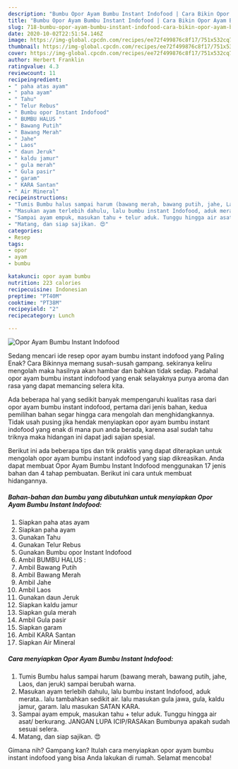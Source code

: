 ```yaml
---
description: "Bumbu Opor Ayam Bumbu Instant Indofood | Cara Bikin Opor Ayam Bumbu Instant Indofood Yang Bikin Ngiler"
title: "Bumbu Opor Ayam Bumbu Instant Indofood | Cara Bikin Opor Ayam Bumbu Instant Indofood Yang Bikin Ngiler"
slug: 718-bumbu-opor-ayam-bumbu-instant-indofood-cara-bikin-opor-ayam-bumbu-instant-indofood-yang-bikin-ngiler
date: 2020-10-02T22:51:54.146Z
image: https://img-global.cpcdn.com/recipes/ee72f499876c8f17/751x532cq70/opor-ayam-bumbu-instant-indofood-foto-resep-utama.jpg
thumbnail: https://img-global.cpcdn.com/recipes/ee72f499876c8f17/751x532cq70/opor-ayam-bumbu-instant-indofood-foto-resep-utama.jpg
cover: https://img-global.cpcdn.com/recipes/ee72f499876c8f17/751x532cq70/opor-ayam-bumbu-instant-indofood-foto-resep-utama.jpg
author: Herbert Franklin
ratingvalue: 4.3
reviewcount: 11
recipeingredient:
- " paha atas ayam"
- " paha ayam"
- " Tahu"
- " Telur Rebus"
- " Bumbu opor Instant Indofood"
- " BUMBU HALUS "
- " Bawang Putih"
- " Bawang Merah"
- " Jahe"
- " Laos"
- " daun Jeruk"
- " kaldu jamur"
- " gula merah"
- " Gula pasir"
- " garam"
- " KARA Santan"
- " Air Mineral"
recipeinstructions:
- "Tumis Bumbu halus sampai harum (bawang merah, bawang putih, jahe, Laos, dan jeruk) sampai berubah warna."
- "Masukan ayam terlebih dahulu, lalu bumbu instant Indofood, aduk merata.. lalu tambahkan sedikit air. lalu masukan gula jawa, gula, kaldu jamur, garam. lalu masukan SATAN KARA."
- "Sampai ayam empuk, masukan tahu + telur aduk. Tunggu hingga air asat/ berkurang. JANGAN LUPA ICIP/RASAkan Bumbunya apakah sudah sesuai selera."
- "Matang, dan siap sajikan. 😍"
categories:
- Resep
tags:
- opor
- ayam
- bumbu

katakunci: opor ayam bumbu 
nutrition: 223 calories
recipecuisine: Indonesian
preptime: "PT40M"
cooktime: "PT38M"
recipeyield: "2"
recipecategory: Lunch

---
```



![Opor Ayam Bumbu Instant Indofood](https://img-global.cpcdn.com/recipes/ee72f499876c8f17/751x532cq70/opor-ayam-bumbu-instant-indofood-foto-resep-utama.jpg)

Sedang mencari ide resep opor ayam bumbu instant indofood yang Paling Enak? Cara Bikinnya memang susah-susah gampang. sekiranya keliru mengolah maka hasilnya akan hambar dan bahkan tidak sedap. Padahal opor ayam bumbu instant indofood yang enak selayaknya punya aroma dan rasa yang dapat memancing selera kita.



Ada beberapa hal yang sedikit banyak mempengaruhi kualitas rasa dari opor ayam bumbu instant indofood, pertama dari jenis bahan, kedua pemilihan bahan segar hingga cara mengolah dan menghidangkannya. Tidak usah pusing jika hendak menyiapkan opor ayam bumbu instant indofood yang enak di mana pun anda berada, karena asal sudah tahu triknya maka hidangan ini dapat jadi sajian spesial.


Berikut ini ada beberapa tips dan trik praktis yang dapat diterapkan untuk mengolah opor ayam bumbu instant indofood yang siap dikreasikan. Anda dapat membuat Opor Ayam Bumbu Instant Indofood menggunakan 17 jenis bahan dan 4 tahap pembuatan. Berikut ini cara untuk membuat hidangannya.

<!--inarticleads1-->

##### Bahan-bahan dan bumbu yang dibutuhkan untuk menyiapkan Opor Ayam Bumbu Instant Indofood:

1. Siapkan  paha atas ayam
1. Siapkan  paha ayam
1. Gunakan  Tahu
1. Gunakan  Telur Rebus
1. Gunakan  Bumbu opor Instant Indofood
1. Ambil  BUMBU HALUS :
1. Ambil  Bawang Putih
1. Ambil  Bawang Merah
1. Ambil  Jahe
1. Ambil  Laos
1. Gunakan  daun Jeruk
1. Siapkan  kaldu jamur
1. Siapkan  gula merah
1. Ambil  Gula pasir
1. Siapkan  garam
1. Ambil  KARA Santan
1. Siapkan  Air Mineral




<!--inarticleads2-->

##### Cara menyiapkan Opor Ayam Bumbu Instant Indofood:

1. Tumis Bumbu halus sampai harum (bawang merah, bawang putih, jahe, Laos, dan jeruk) sampai berubah warna.
1. Masukan ayam terlebih dahulu, lalu bumbu instant Indofood, aduk merata.. lalu tambahkan sedikit air. lalu masukan gula jawa, gula, kaldu jamur, garam. lalu masukan SATAN KARA.
1. Sampai ayam empuk, masukan tahu + telur aduk. Tunggu hingga air asat/ berkurang. JANGAN LUPA ICIP/RASAkan Bumbunya apakah sudah sesuai selera.
1. Matang, dan siap sajikan. 😍




Gimana nih? Gampang kan? Itulah cara menyiapkan opor ayam bumbu instant indofood yang bisa Anda lakukan di rumah. Selamat mencoba!
